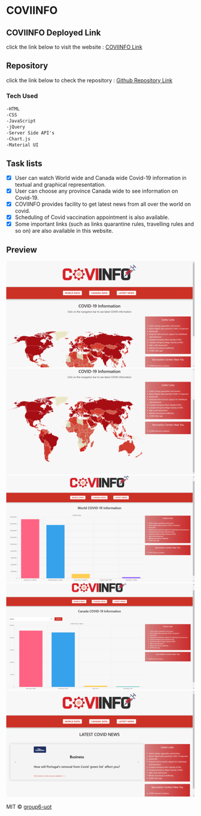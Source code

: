 # COVIINFO

## COVIINFO Deployed Link
click the link below to visit the website : [COVIINFO Link](https://group6-uot.github.io/uot-project1-group6/)

## Repository
click the link below to check the repository : [Github Repository Link](https://github.com/Group6-UoT/uot-project1-group6)

### Tech Used
    -HTML 
    -CSS
    -JavaScript
    -jQuery
    -Server Side API's
    -Chart.js
    -Material UI

## Task lists
- [x] User can watch World wide and Canada wide Covid-19 information in textual and graphical representation.
- [x] User can choose any province Canada wide to see information on Covid-19.
- [x] COVIINFO provides facility to get latest news from all over the world on covid.
- [x] Scheduling of Covid vaccination appointment is also available.
- [x] Some important links (such as links quarantine rules, travelling rules and so on) are also available in this website.

## Preview
![alt screenshot1](/assets/images/img1.png)
![alt screenshot1](/assets/images/img2.png)
![alt screenshot1](/assets/images/img3.png)
![alt screenshot1](/assets/images/img4.png)
![alt screenshot1](/assets/images/img5.png)


MIT © [group6-uot]()